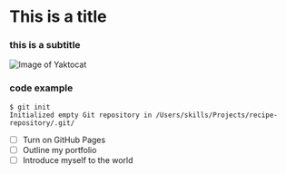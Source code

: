 #  This is a title

### this is a subtitle

![Image of Yaktocat](https://octodex.github.com/images/yaktocat.png)


### code example
```
$ git init
Initialized empty Git repository in /Users/skills/Projects/recipe-repository/.git/
```


- [ ] Turn on GitHub Pages
- [ ] Outline my portfolio
- [ ] Introduce myself to the world
